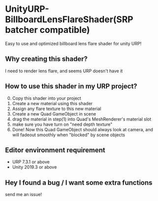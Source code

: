 # UnityURP-BillboardLensFlareShader(SRP batcher compatible)
Easy to use and optimized billboard lens flare shader for unity URP!

Why creating this shader?
-------------------
I need to render lens flare, and seems URP doesn't have it

How to use this shader in my URP project?
-------------------
 0. Copy this shader into your project
 1. Create a new material using this shader
 2. Assign any flare texture to this new material
 3. Create a new Quad GameObject in scene
 4. drag the material in step(1) into Quad's MeshRenderer's material slot
 5. make sure you have turn on "need depth texture"
 5. Done! Now this Quad GameObject should always look at camera, and will fadeout smoothly when "blocked" by scene objects
 
Editor environment requirement
-----------------------
- URP 7.3.1 or above
- Unity 2019.3 or above

Hey I found a bug / I want some extra functions
-----------------------
send me an issue!
